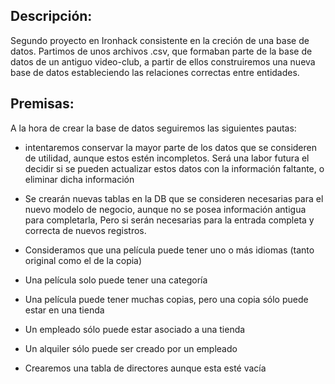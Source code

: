 ## Descripción:


Segundo proyecto en Ironhack consistente en la creción de una base de datos. Partimos de unos archivos .csv, que formaban parte de la base de datos de un antiguo video-club, a partir de ellos construiremos una nueva base de datos estableciendo las relaciones correctas entre entidades.

## Premisas:

A la hora de crear la base de datos seguiremos las siguientes pautas:

* intentaremos conservar la mayor parte de los datos que se consideren de utilidad, aunque estos estén incompletos. Será una labor futura el decidir si se pueden actualizar estos datos con la información faltante, o eliminar dicha información

- Se crearán nuevas tablas en la DB que se consideren necesarias para el nuevo modelo de negocio, aunque no se posea información antigua para completarla, Pero si serán necesarias para la entrada completa y correcta de nuevos registros.

- Consideramos que una película puede tener uno o más idiomas (tanto original como el de la copia)

- Una película solo puede tener una categoría

- Una película puede tener muchas copias, pero una copia sólo puede estar en una tienda

- Un empleado sólo puede estar asociado a una tienda

- Un alquiler sólo puede ser creado por un empleado

- Crearemos una tabla de directores aunque esta esté vacía
